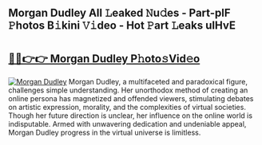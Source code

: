 ## Morgan Dudley All 𝙻eaked 𝙽u𝚍es - Part-plF 𝙿hotos B𝚒kini 𝚅𝚒deo - Hot 𝙿art 𝙻eaks uIHvE

# <h2><a href="http://ld2pmcr.urlbe.top/?page=Morgan+Dudley">🔗🔗👉👉 Morgan Dudley P𝚑oto𝚜Vid𝚎o</a></h2>

[![Morgan Dudley](https://i.imgur.com/eBuTRDB.gif)](http://ld2pmcr.urlbe.top/?page=Morgan+Dudley)
Morgan Dudley, a multifaceted and paradoxical figure, challenges simple understanding. Her unorthodox method of creating an online persona has magnetized and offended viewers, stimulating debates on artistic expression, morality, and the complexities of virtual societies. Though her future direction is unclear, her influence on the online world is indisputable. Armed with unwavering dedication and undeniable appeal, Morgan Dudley progress in the virtual universe is limitless.
